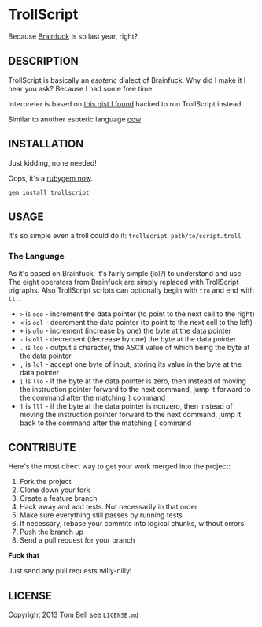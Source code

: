 # TrollScript

Because [Brainfuck](http://en.wikipedia.org/wiki/Brainfuck) is so last year, right?

## DESCRIPTION

TrollScript is basically an _esoteric_ dialect of Brainfuck. Why did I make it I hear you ask? Because I had some free time.

Interpreter is based on [this gist I found](https://gist.github.com/69910) hacked to run TrollScript instead.

Similar to another esoteric language [cow](http://www.bigzaphod.org/cow/)

## INSTALLATION

Just kidding, none needed!

Oops, it's a [rubygem now](https://rubygems.org/gems/trollscript).

`gem install trollscript`

## USAGE

It's so simple even a troll could do it: `trollscript path/to/script.troll`

### The Language

As it's based on Brainfuck, it's fairly simple (lol?) to understand and use.
The eight operators from Brainfuck are simply replaced with TrollScript
trigraphs. Also TrollScript scripts can optionally begin with `tro` and end
with `ll.`.

* `>` is `ooo` - increment the data pointer (to point to the next cell to the right)
* `<` is `ool` - decrement the data pointer (to point to the next cell to the left)
* `+` is `olo` - increment (increase by one) the byte at the data pointer
* `-` is `oll` - decrement (decrease by one) the byte at the data pointer
* `.` is `loo` - output a character, the ASCII value of which being the byte at the data pointer
* `,` is `lol` - accept one byte of input, storing its value in the byte at the data pointer
* `[` is `llo` - if the byte at the data pointer is zero, then instead of moving the instruction pointer forward to the next command, jump it forward to the command after the matching `]` command
* `]` is `lll` - if the byte at the data pointer is nonzero, then instead of moving the instruction pointer forward to the next command, jump it back to the command after the matching `[` command

## CONTRIBUTE

Here's the most direct way to get your work merged into the project:

1. Fork the project
2. Clone down your fork
3. Create a feature branch
4. Hack away and add tests. Not necessarily in that order
5. Make sure everything still passes by running tests
6. If necessary, rebase your commits into logical chunks, without errors
7. Push the branch up
8. Send a pull request for your branch

**Fuck that**

Just send any pull requests willy-nilly!

## LICENSE

Copyright 2013 Tom Bell see `LICENSE.md`
